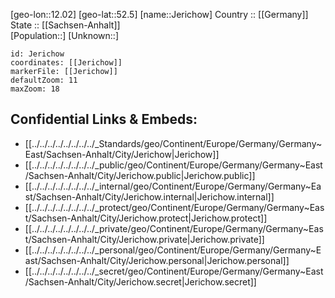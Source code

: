 ﻿---
location: [52.5,12.02] 
mapzoom: [7,12] 
mapmarker: city 
type: City
tags:
- geo/City


SpocWebEntityId: 31189
isDeleted: false
confidential: public

---
[geo-lon::12.02] 
[geo-lat::52.5] 
[name::Jerichow] 
Country :: [[Germany]]  
State :: [[Sachsen-Anhalt]]  
[Population::] 
[Unknown::] 


```leaflet
id: Jerichow
coordinates: [[Jerichow]] 
markerFile: [[Jerichow]] 
defaultZoom: 11 
maxZoom: 18
```


## Confidential Links & Embeds: 
- [[../../../../../../../../_Standards/geo/Continent/Europe/Germany/Germany~East/Sachsen-Anhalt/City/Jerichow|Jerichow]] 
- [[../../../../../../../../_public/geo/Continent/Europe/Germany/Germany~East/Sachsen-Anhalt/City/Jerichow.public|Jerichow.public]] 
- [[../../../../../../../../_internal/geo/Continent/Europe/Germany/Germany~East/Sachsen-Anhalt/City/Jerichow.internal|Jerichow.internal]] 
- [[../../../../../../../../_protect/geo/Continent/Europe/Germany/Germany~East/Sachsen-Anhalt/City/Jerichow.protect|Jerichow.protect]] 
- [[../../../../../../../../_private/geo/Continent/Europe/Germany/Germany~East/Sachsen-Anhalt/City/Jerichow.private|Jerichow.private]] 
- [[../../../../../../../../_personal/geo/Continent/Europe/Germany/Germany~East/Sachsen-Anhalt/City/Jerichow.personal|Jerichow.personal]] 
- [[../../../../../../../../_secret/geo/Continent/Europe/Germany/Germany~East/Sachsen-Anhalt/City/Jerichow.secret|Jerichow.secret]] 
